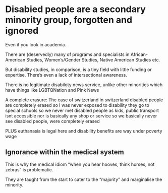 # Disabied people are a secondary minority group, forgotten and ignored

Even if you look in academia.

There are (deservedly) many of programs and specialists in African-American Studies, Women’s/Gender Studies, Native American Studies etc.

But disability studies, in comparison, is a tiny field with little funding or expertise. There’s even a lack of intersectional awareness. 

There is no legitimate disabiloty news service, unlike other minorities which have things like LGBTQNation and Pink News

A complete erasure: The case of switzerland
in switzerland disabled people are completely erased so I was never exposed to disability
they go to special schools so we never met disabled people as kids, public transport isnt accessible nor is basically any shop or service so we basically never see disabled people, were completely erased

PLUS euthanasia is legal here and disability benefits are way under poverty wage

## Ignorance within the medical system
This is why the medical idiom “when you hear hooves, think horses, not zebras” is problematic.

They are taught from the start to cater to the “majority” and marginalise the minority.